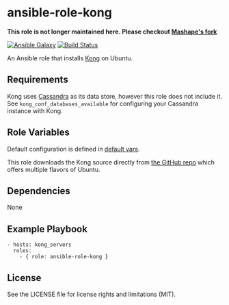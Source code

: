# ansible-role-kong

**This role is not longer maintained here. Please checkout [Mashape's fork](https://github.com/Mashape/ansible-role-kong)**

[![Ansible Galaxy](http://img.shields.io/badge/ansible--galaxy-jessem.kong-blue.svg)](https://galaxy.ansible.com/detail#/role/7032) [![Build Status](https://travis-ci.org/Getsidecar/ansible-role-kong.svg?branch=master)](https://travis-ci.org/Getsidecar/ansible-role-kong)

An Ansible role that installs [Kong](https://getkong.org) on Ubuntu.  

## Requirements

Kong uses [Cassandra](https://cassandra.apache.org/) as its data store, however this role does not include it. See `kong_conf_databases_available` for configuring your Cassandra instance with Kong.   

## Role Variables

Default configuration is defined in [default vars](defaults/main.yml).

This role downloads the Kong source directly from [the GitHub repo](https://github.com/Mashape/kong/releases) which offers multiple flavors of Ubuntu.    

## Dependencies

None

## Example Playbook

    - hosts: kong_servers
      roles:
        - { role: ansible-role-kong }

## License

See the LICENSE file for license rights and limitations (MIT).
